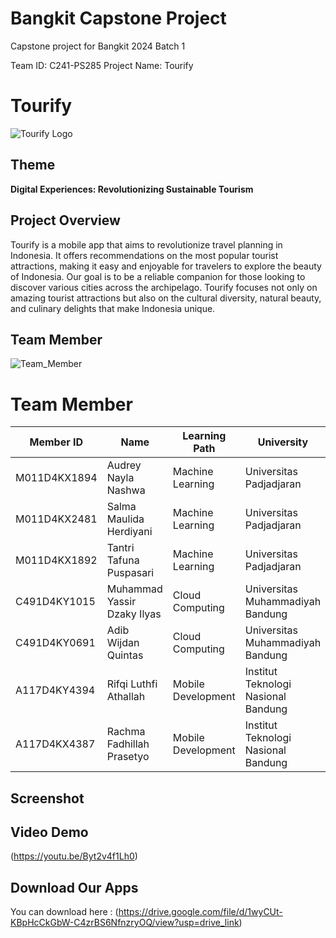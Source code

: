 # Bangkit Capstone Project

 Capstone project for Bangkit 2024 Batch 1

 Team ID: C241-PS285 Project Name: Tourify

# Tourify

![Tourify Logo](https://storage.googleapis.com/tourifyapp-bucket/tourify-images/image-default/tourify-logo(2).png)

## Theme
**Digital Experiences: Revolutionizing Sustainable Tourism**
 
## Project Overview
Tourify is a mobile app that aims to revolutionize travel planning in Indonesia. It offers recommendations on the most popular tourist attractions, making it easy and enjoyable for travelers to explore the beauty of Indonesia. Our goal is to be a reliable companion for those looking to discover various cities across the archipelago. Tourify focuses not only on amazing tourist attractions but also on the cultural diversity, natural beauty, and culinary delights that make Indonesia unique.

## Team Member

![Team_Member](https://storage.googleapis.com/tourifyapp-bucket/tourify-images/image-default/tourify-Our_Team_Member.png)

# Team Member

| Member ID      | Name                           | Learning Path      | University                         | LinkedIn                                                         |
|----------------|--------------------------------|--------------------|------------------------------------|------------------------------------------------------------------|
| M011D4KX1894   | Audrey Nayla Nashwa            | Machine Learning   | Universitas Padjadjaran            | [![LinkedIn](https://image.flaticon.com/icons/png/512/174/174857.png)](http://www.linkedin.com/in/audrey-nayla-nashwa) |
| M011D4KX2481   | Salma Maulida Herdiyani        | Machine Learning   | Universitas Padjadjaran            | [![LinkedIn](https://image.flaticon.com/icons/png/512/174/174857.png)](http://www.linkedin.com/in/salma-maulida-herdiyani) |
| M011D4KX1892   | Tantri Tafuna Puspasari        | Machine Learning   | Universitas Padjadjaran            | [![LinkedIn](https://image.flaticon.com/icons/png/512/174/174857.png)](http://www.linkedin.com/in/tantritafunapuspasari) |
| C491D4KY1015   | Muhammad Yassir Dzaky Ilyas    | Cloud Computing    | Universitas Muhammadiyah Bandung   | [![LinkedIn](https://image.flaticon.com/icons/png/512/174/174857.png)](http://www.linkedin.com/in/muhammad-yassir-dzaky-ilyas) |
| C491D4KY0691   | Adib Wijdan Quintas            | Cloud Computing    | Universitas Muhammadiyah Bandung   | [![LinkedIn](https://image.flaticon.com/icons/png/512/174/174857.png)](https://www.linkedin.com/in/adib-wijdan-quintas) |
| A117D4KY4394   | Rifqi Luthfi Athallah          | Mobile Development | Institut Teknologi Nasional Bandung| [![LinkedIn](https://image.flaticon.com/icons/png/512/174/174857.png)](www.linkedin.com/in/rifqi-luthfi)                       |
| A117D4KX4387   | Rachma Fadhillah Prasetyo      | Mobile Development |Institut Teknologi Nasional Bandung | [![LinkedIn](https://image.flaticon.com/icons/png/512/174/174857.png)](https://www.linkedin.com/in/rachma-fadhillah/)          |


## Screenshot

## Video Demo
(https://youtu.be/Byt2v4f1Lh0)

## Download Our Apps
You can download here : (https://drive.google.com/file/d/1wyCUt-KBpHcCkGbW-C4zrBS6NfnzryOQ/view?usp=drive_link)
